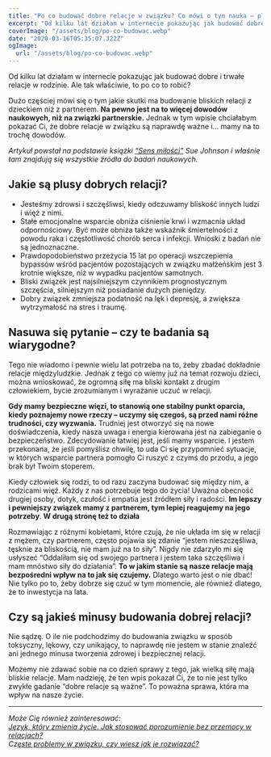 ```yaml
---
title: "Po co budować dobre relacje w związku? Co mówi o tym nauka – plusy i… minusy?"
excerpt: "Od kilku lat działam w internecie pokazując jak budować dobre i trwałe relacje w rodzinie. Ale tak właściwie, to po co to robić?"
coverImage: "/assets/blog/po-co-budowac.webp"
date: "2020-03-16T05:35:07.322Z"
ogImage:
  url: "/assets/blog/po-co-budowac.webp"
---
```


Od kilku lat działam w internecie pokazując jak budować dobre i trwałe relacje w rodzinie. Ale tak właściwie, to po co to robić?

Dużo częściej mówi się o tym jakie skutki ma budowanie bliskich relacji z dzieckiem niż z partnerem. **Na pewno jest na to więcej dowodów naukowych, niż na związki partnerskie.** Jednak w tym wpisie chciałabym pokazać Ci, że dobre relacje w związku są naprawdę ważne i… mamy na to trochę dowodów.

_Artykuł powstał na podstawie książki [“Sens miłości”](https://www.ceneo.pl/40550237) Sue Johnson i właśnie tam znajdują się wszystkie źródła do badań naukowych._

## **Jakie są plusy dobrych relacji?**

- Jesteśmy zdrowsi i szczęśliwsi, kiedy odczuwamy bliskość innych ludzi i więź z nimi.
- Stałe emocjonalne wsparcie obniża ciśnienie krwi i wzmacnia układ odpornościowy. Być może obniża także wskaźnik śmiertelności z powodu raka i częstotliwość chorób serca i infekcji. Wnioski z badań nie są jednoznaczne.
- Prawdopodobieństwo przeżycia 15 lat po operacji wszczepienia bypassów wśród pacjentów pozostających w związku małżeńskim jest 3 krotnie większe, niż w wypadku pacjentów samotnych.
- Bliski związek jest najsilniejszym czynnikiem prognostycznym szczęścia, silniejszym niż posiadanie dużych pieniędzy.
- Dobry związek zmniejsza podatność na lęk i depresję, a zwiększa wytrzymałość na stres i traumę.

## **Nasuwa się pytanie – czy te badania są wiarygodne?**

Tego nie wiadomo i pewnie wielu lat potrzeba na to, żeby zbadać dokładnie relacje międzyludzkie. Jednak z tego co wiemy już na temat rozwoju dzieci, można wnioskować, że ogromną siłę ma bliski kontakt z drugim człowiekiem, bycie zrozumianym i wyrażanie uczuć w relacji.

**Gdy mamy bezpieczne więzi, to stanowią one stabilny punkt oparcia, kiedy poznajemy nowe rzeczy – uczymy się czegoś, są przed nami różne trudności, czy wyzwania.** Trudniej jest otworzyć się na nowe doświadczenia, kiedy nasza uwaga i energia kierowana jest na zabieganie o bezpieczeństwo. Zdecydowanie łatwiej jest, jeśli mamy wsparcie. I jestem przekonana, że jeśli pomyślisz chwilę, to uda Ci się przypomnieć sytuacje, w których wsparcie partnera pomogło Ci ruszyć z czymś do przodu, a jego brak był Twoim stoperem.

Kiedy człowiek się rodzi, to od razu zaczyna budować się między nim, a rodzicami więź. Każdy z nas potrzebuje tego do życia! Uważna obecność drugiej osoby, dotyk, czułość i empatia jest źródłem siły i radości. **Im lepszy i pewniejszy związek mamy z partnerem, tym lepiej reagujemy na jego potrzeby**. **W drugą stronę też to działa**

Rozmawiając z różnymi kobietami, które czują, że nie układa im się w relacji z mężem, czy partnerem, często pojawia się zdanie “jestem nieszczęśliwa, tęsknie za bliskością, nie mam już na to siły”. Nigdy nie zdarzyło mi się usłyszeć “Oddaliłam się od swojego partnera i jestem taka szczęśliwa i mam mnóstwo siły do działania”. **To w jakim stanie są nasze relacje mają bezpośredni wpływ na to jak się czujemy.** Dlatego warto jest o nie dbać! Nie tylko po to, żeby dobrze się czuć w tym momencie, ale również dlatego, że to inwestycja na lata.

## **Czy są jakieś minusy budowania dobrej relacji?**

Nie sądzę. O ile nie podchodzimy do budowania związku w sposób toksyczny, lękowy, czy unikający, to naprawdę nie jestem w stanie znaleźć ani jednego minusa tworzenia zdrowej i bezpiecznej relacji.

Możemy nie zdawać sobie na co dzień sprawy z tego, jak wielką siłę mają bliskie relacje. Mam nadzieję, że ten wpis pokazał Ci, że to nie jest tylko zwykłe gadanie “dobre relacje są ważne”. To poważna sprawa, która ma wpływ na nasze życie.

---

_Może Cię również zainteresować:  
[Język, który zmienia życie. Jak stosować porozumienie bez przemocy w relacjach?](https://gosiacalus.pl/jezyk-ktory-zmienia-zycie-jak-stosowac-porozumienie-bez-przemocy-bez-nadecia/)  
Cz[ęste problemy w związku, czy wiesz jak je rozwiązać?](https://gosiacalus.pl/problemy-w-malzenstwie-czy-wiesz-jak-je-rozwiazac/)_
